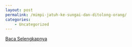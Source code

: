 ```yaml
---
layout: post
permalink: /mimpi-jatuh-ke-sungai-dan-ditolong-orang/
categories:
    - Uncategorized
---
```


[Baca Selengkapnya](/04)